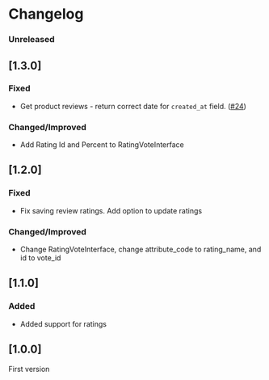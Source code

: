 # Changelog

### Unreleased

## [1.3.0]

### Fixed
- Get product reviews - return correct date for `created_at` field. ([#24](https://github.com/DivanteLtd/magento2-review-api/issues/24))  

### Changed/Improved
- Add Rating Id and Percent to RatingVoteInterface
 
## [1.2.0]

### Fixed
- Fix saving review ratings. Add option to update ratings

### Changed/Improved
- Change RatingVoteInterface, change attribute_code to rating_name, and id to vote_id

## [1.1.0] 

### Added
- Added support for ratings

## [1.0.0] 
First version
